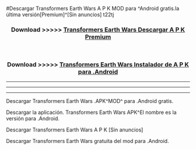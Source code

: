 #Descargar Transformers Earth Wars  A P K MOD para ^Android gratis.la última versión[Premium]^[Sin anuncios] t22tj



<div align="center">
<h3>Download >>>>> <a href="https://es-web.web.app/?es= ${title}">Transformers Earth Wars  Descargar A P K Premium</a></h3><br>

<h3>Download >>>>> <a href="https://es-web.web.app/?es= ${title}">Transformers Earth Wars  Instalador de A P K para .Android</a></h3>
</div>


----------------------------------------------------------

----------------------------------------------------------

----------------------------------------------------------

Descargar Transformers Earth Wars  .APK^MOD^ para .Android gratis.

Descargar la aplicación. Transformers Earth Wars  APK^El nombre es la versión para .Android.

Descargar Transformers Earth Wars  A P K [Sin anuncios]

Descargar Transformers Earth Wars  gratuita del mod para .Android.